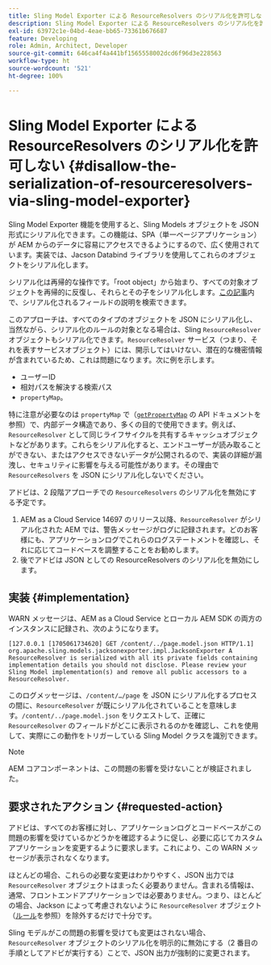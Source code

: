 ```yaml
---
title: Sling Model Exporter による ResourceResolvers のシリアル化を許可しない
description: Sling Model Exporter による ResourceResolvers のシリアル化を許可しない
exl-id: 63972c1e-04bd-4eae-bb65-73361b676687
feature: Developing
role: Admin, Architect, Developer
source-git-commit: 646ca4f4a441bf1565558002dcd6f96d3e228563
workflow-type: ht
source-wordcount: '521'
ht-degree: 100%

---
```


# Sling Model Exporter による ResourceResolvers のシリアル化を許可しない {#disallow-the-serialization-of-resourceresolvers-via-sling-model-exporter}

Sling Model Exporter 機能を使用すると、Sling Models オブジェクトを JSON 形式にシリアル化できます。この機能は、SPA（単一ページアプリケーション）が AEM からのデータに容易にアクセスできるようにするので、広く使用されています。実装では、Jacson Databind ライブラリを使用してこれらのオブジェクトをシリアル化します。

シリアル化は再帰的な操作です。「root object」から始まり、すべての対象オブジェクトを再帰的に反復し、それらとその子をシリアル化します。[この記事](https://www.baeldung.com/jackson-field-serializable-deserializable-or-not)内で、シリアル化されるフィールドの説明を検索できます。

このアプローチは、すべてのタイプのオブジェクトを JSON にシリアル化し、当然ながら、シリアル化のルールの対象となる場合は、Sling `ResourceResolver` オブジェクトもシリアル化できます。`ResourceResolver` サービス（つまり、それを表すサービスオブジェクト）には、開示してはいけない、潜在的な機密情報が含まれているため、これは問題になります。次に例を示します。

* ユーザーID
* 相対パスを解決する検索パス
* `propertyMap`。

特に注意が必要なのは `propertyMap` で（[`getPropertyMap`](https://sling.apache.org/apidocs/sling12/org/apache/sling/api/resource/ResourceResolver.html#getPropertyMap--) の API ドキュメントを参照）で、内部データ構造であり、多くの目的で使用できます。例えば、`ResourceResolver` として同じライフサイクルを共有するキャッシュオブジェクトなどがあります。これらをシリアル化すると、エンドユーザーが読み取ることができない、またはアクセスできないデータが公開されるので、実装の詳細が漏洩し、セキュリティに影響を与える可能性があります。その理由で `ResourceResolvers` を JSON にシリアル化しないでください。

アドビは、2 段階アプローチでの `ResourceResolvers` のシリアル化を無効にする予定です。

1. AEM as a Cloud Service 14697 のリリース以降、`ResourceResolver` がシリアル化された AEM では、警告メッセージがログに記録されます。どのお客様にも、アプリケーションログでこれらのログステートメントを確認し、それに応じてコードベースを調整することをお勧めします。
1. 後でアドビは JSON としての ResourceResolvers のシリアル化を無効にします。

## 実装 {#implementation}

WARN メッセージは、AEM as a Cloud Service とローカル AEM SDK の両方のインスタンスに記録され、次のようになります。

```
[127.0.0.1 [1705061734620] GET /content/../page.model.json HTTP/1.1] org.apache.sling.models.jacksonexporter.impl.JacksonExporter A ResourceResolver is serialized with all its private fields containing implementation details you should not disclose. Please review your Sling Model implementation(s) and remove all public accessors to a ResourceResolver.
```

このログメッセージは、`/content/…/page` を JSON にシリアル化するプロセスの間に、`ResourceResolver` が既にシリアル化されていることを意味します。`/content/../page.model.json` をリクエストして、正確に `ResourceResolver` のフィールドがどこに表示されるのかを確認し、これを使用して、実際にこの動作をトリガーしている Sling Model クラスを識別できます。


>[!NOTE]
>
>AEM コアコンポーネントは、この問題の影響を受けないことが検証されました。

## 要求されたアクション {#requested-action}

アドビは、すべてのお客様に対し、アプリケーションログとコードベースがこの問題の影響を受けているかどうかを確認するように促し、必要に応じてカスタムアプリケーションを変更するように要求します。これにより、この WARN メッセージが表示されなくなります。

ほとんどの場合、これらの必要な変更はわかりやすく、JSON 出力では `ResourceResolver` オブジェクトはまったく必要ありません。含まれる情報は、通常、フロントエンドアプリケーションでは必要ありません。つまり、ほとんどの場合、Jackson によって考慮されないように `ResourceResolver` オブジェクト（[ルール](https://www.baeldung.com/jackson-field-serializable-deserializable-or-not)を参照）を除外するだけで十分です。

Sling モデルがこの問題の影響を受けても変更はされない場合、`ResourceResolver` オブジェクトのシリアル化を明示的に無効にする（2 番目の手順としてアドビが実行する）ことで、JSON 出力が強制的に変更されます。
